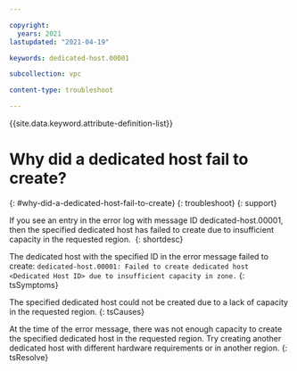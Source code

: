 ```yaml
---

copyright:
  years: 2021
lastupdated: "2021-04-19"

keywords: dedicated-host.00001

subcollection: vpc

content-type: troubleshoot

---
```


{{site.data.keyword.attribute-definition-list}}

# Why did a dedicated host fail to create?
{: #why-did-a-dedicated-host-fail-to-create}
{: troubleshoot}
{: support}

If you see an entry in the error log with message ID dedicated-host.00001, then the specified dedicated host has failed to create due to insufficient capacity in the requested region. 
{: shortdesc}

The dedicated host with the specified ID in the error message failed to create:
   `dedicated-host.00001: Failed to create dedicated host <Dedicated Host ID> due to insufficient capacity in zone.`
{: tsSymptoms}

The specified dedicated host could not be created due to a lack of capacity in the requested region.
{: tsCauses}


At the time of the error message, there was not enough capacity to create the specified dedicated host in the requested region. Try creating another dedicated host with different hardware requirements or in another region.
{: tsResolve}
